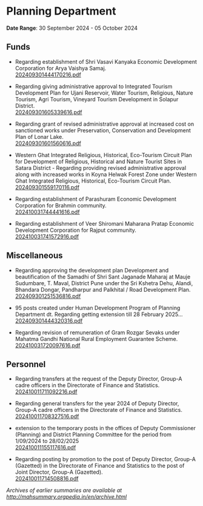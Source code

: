 # Planning Department

**Date Range**: 30 September 2024 - 05 October 2024


## Funds
- Regarding establishment of Shri Vasavi Kanyaka Economic Development Corporation for Arya Vaishya Samaj.\
  [202409301444170216.pdf](https://gr.maharashtra.gov.in/Site/Upload/Government%20Resolutions/English/202409301444170216.pdf)

- Regarding giving administrative approval to Integrated Tourism Development Plan for Ujani Reservoir, Water Tourism, Religious, Nature Tourism, Agri Tourism, Vineyard Tourism Development in Solapur District.\
  [202409301605339616.pdf](https://gr.maharashtra.gov.in/Site/Upload/Government%20Resolutions/English/202409301605339616.pdf)

- Regarding grant of revised administrative approval at increased cost on sanctioned works under Preservation, Conservation and Development Plan of Lonar Lake.\
  [202409301601560616.pdf](https://gr.maharashtra.gov.in/Site/Upload/Government%20Resolutions/English/202409301601560616.pdf)

- Western Ghat Integrated Religious, Historical, Eco-Tourism Circuit Plan for Development of Religious, Historical and Nature Tourist Sites in Satara District - Regarding providing revised administrative approval along with increased works in Koyna Helwak Forest Zone under Western Ghat Integrated Religious, Historical, Eco-Tourism Circuit Plan.\
  [202409301559170116.pdf](https://gr.maharashtra.gov.in/Site/Upload/Government%20Resolutions/English/202409301559170116.pdf)

- Regarding establishment of Parashuram Economic Development Corporation for Brahmin community.\
  [202410031744441616.pdf](https://gr.maharashtra.gov.in/Site/Upload/Government%20Resolutions/English/202410031744441616.pdf)

- Regarding establishment of Veer Shiromani Maharana Pratap Economic Development Corporation for Rajput community.\
  [202410031741572916.pdf](https://gr.maharashtra.gov.in/Site/Upload/Government%20Resolutions/English/202410031741572916.pdf)

## Miscellaneous
- Regarding approving the development plan Development and beautification of the Samadhi of Shri Sant Jaganade Maharaj at Mauje Sudumbare, T. Maval, District Pune under the Sri Kshetra Dehu, Alandi, Bhandara Dongar, Pandharpur and Palkhital / Road Development Plan.\
  [202409301251536816.pdf](https://gr.maharashtra.gov.in/Site/Upload/Government%20Resolutions/English/202409301251536816.pdf)

- 95 posts created under Human Development Program of Planning Department dt. Regarding getting extension till 28 February 2025...\
  [202409301444320316.pdf](https://gr.maharashtra.gov.in/Site/Upload/Government%20Resolutions/English/202409301444320316.pdf)

- Regarding revision of remuneration of Gram Rozgar Sevaks under Mahatma Gandhi National Rural Employment Guarantee Scheme.\
  [202410031720097616.pdf](https://gr.maharashtra.gov.in/Site/Upload/Government%20Resolutions/English/202410031720097616.pdf)

## Personnel
- Regarding transfers at the request of the Deputy Director, Group-A cadre officers in the Directorate of Finance and Statistics.\
  [202410011711092216.pdf](https://gr.maharashtra.gov.in/Site/Upload/Government%20Resolutions/English/202410011711092216.pdf)

- Regarding general transfers for the year 2024 of Deputy Director, Group-A cadre officers in the Directorate of Finance and Statistics.\
  [202410011708327516.pdf](https://gr.maharashtra.gov.in/Site/Upload/Government%20Resolutions/English/202410011708327516.pdf)

- extension to the temporary posts in the offices of Deputy Commissioner (Planning) and District Planning Committee for the period from 1/09/2024 to 28/02/2025\
  [202410011155117616.pdf](https://gr.maharashtra.gov.in/Site/Upload/Government%20Resolutions/English/202410011155117616.pdf)

- Regarding posting by promotion to the post of Deputy Director, Group-A (Gazetted) in the Directorate of Finance and Statistics to the post of Joint Director, Group-A (Gazetted).\
  [202410011714508816.pdf](https://gr.maharashtra.gov.in/Site/Upload/Government%20Resolutions/English/202410011714508816.pdf)


*Archives of earlier summaries are available at http://mahsummary.orgpedia.in/en/archive.html*